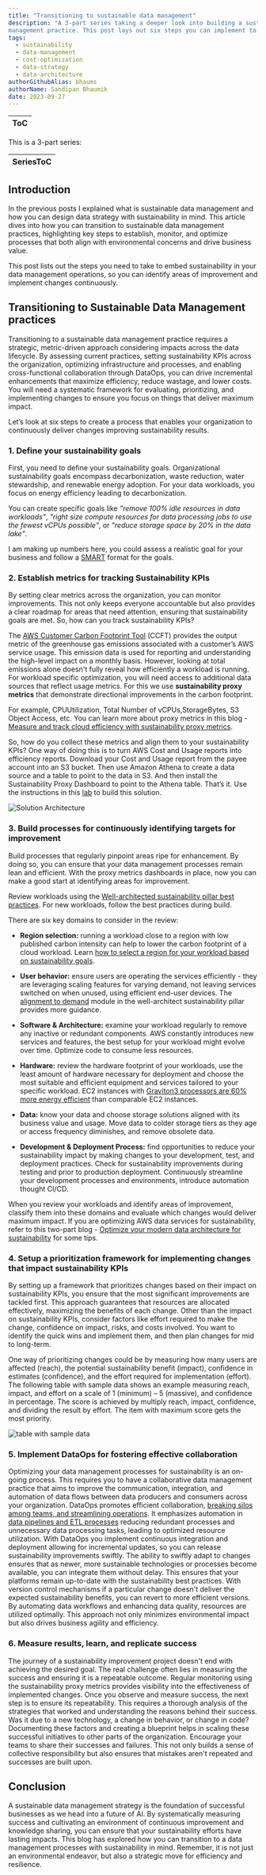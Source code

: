 ```yaml
---
title: "Transitioning to sustainable data management"
description: "A 3-part series taking a deeper look into building a sustainable data
management practice. This post lays out six steps you can implement to operate the practice in an ongoing basis."
tags:
  - sustainability
  - data-management
  - cost-optimization
  - data-strategy
  - data-architecture
authorGithubAlias: bhaums
authorName: Sandipan Bhaumik
date: 2023-09-27
---
```

|ToC|
|---|

This is a 3-part series:

| SeriesToC |
|-----------|

## Introduction

In the previous posts I explained what is sustainable data management and how you can design data strategy with sustainability in mind. This article dives into how you can transition to sustainable data management practices, highlighting key steps to establish, monitor, and optimize processes that both align with environmental concerns and drive business value.

This post lists out the steps you need to take to embed sustainability in your data management operations, so you can identify areas of improvement and implement changes continuously.

## Transitioning to Sustainable Data Management practices

Transitioning to a sustainable data management practice requires a strategic, metric-driven approach considering impacts across the data lifecycle. By assessing current practices, setting sustainability KPIs across the organization, optimizing infrastructure and processes, and enabling cross-functional collaboration through DataOps, you can drive incremental enhancements that maximize efficiency, reduce wastage, and lower costs. You will need a systematic framework for evaluating, prioritizing, and implementing changes to ensure you focus on things that deliver maximum impact.

Let’s look at six steps to create a process that enables your organization to continuously deliver changes improving sustainability results.

### 1. Define your sustainability goals

First, you need to define your sustainability goals. Organizational sustainability goals encompass decarbonization, waste reduction, water stewardship, and renewable energy adoption. For your data workloads, you focus on energy efficiency leading to decarbonization.

You can create specific goals like *"remove 100% idle resources in data workloads"*, *"right size compute resources for data processing jobs to use the fewest vCPUs possible"*, or *"reduce storage space by 20% in the data lake"*.

I am making up numbers here, you could assess a realistic goal for your business and follow a [SMART](https://business.adobe.com/blog/basics/smart-goals) format for the goals.

### 2. Establish metrics for tracking Sustainability KPIs

By setting clear metrics across the organization, you can monitor improvements. This not only keeps everyone accountable but also provides a clear roadmap for areas that need attention, ensuring that sustainability goals are met. So, how can you track sustainability KPIs?

The [AWS Customer Carbon Footprint Tool](https://aws.amazon.com/aws-cost-management/aws-customer-carbon-footprint-tool?sc_channel=el&sc_campaign=costwave&sc_content=sustainable-data-management-practice&sc_geo=mult&sc_country=mult&sc_outcome=acq) (CCFT) provides the output metric of the greenhouse gas emissions associated with a customer’s AWS service usage. This emission data is used for reporting and understanding the high-level impact on a monthly basis. However, looking at total emissions alone doesn't fully reveal how efficiently a workload is running. For workload specific optimization, you will need access to additional data sources that reflect usage metrics. For this we use **sustainability proxy metrics** that demonstrate directional improvements in the carbon footprint.

For example, CPUUtilization, Total Number of vCPUs,StorageBytes, S3 Object Access, etc. You can learn more about proxy metrics in this blog - [Measure and track cloud efficiency with sustainability proxy metrics](https://aws.amazon.com/blogs/aws-cloud-financial-management/measure-and-track-cloud-efficiency-with-sustainability-proxy-metrics-part-i-what-are-proxy-metrics?sc_channel=el&sc_campaign=costwave&sc_content=sustainable-data-management-practice&sc_geo=mult&sc_country=mult&sc_outcome=acq).

So, how do you collect these metrics and align them to your sustainability KPIs? One way of doing this is to turn AWS Cost and Usage reports into efficiency reports. Download your Cost and Usage report from the payee account into an S3 bucket. Then use Amazon Athena to create a data source and a table to point to the data in S3. And then install the Sustainability Proxy Dashboard to point to the Athena table. That’s it. Use the instructions in this [lab](https://catalog.workshops.aws/well-architected-sustainability/en-US/5-process-and-culture/cur-reports-as-efficiency-reports) to build this
solution.

![Solution Architecture](images/lab-solution-architecture.png)

### 3. Build processes for continuously identifying targets for improvement

Build processes that regularly pinpoint areas ripe for enhancement. By doing so, you can ensure that your data management processes remain lean and efficient. With the proxy metrics dashboards in place, now you can make a good start at identifying areas for improvement.

Review workloads using the [Well-architected sustainability pillar best practices](https://docs.aws.amazon.com/wellarchitected/latest/sustainability-pillar/sustainability-pillar.html?sc_channel=el&sc_campaign=costwave&sc_content=sustainable-data-management-practice&sc_geo=mult&sc_country=mult&sc_outcome=acq). For new workloads, follow the best practices during build.

There are six key domains to consider in the review:

- **Region selection:** running a workload close to a region with low published carbon intensity can help to lower the carbon footprint of a cloud workload. Learn [how to select a region for your workload based on sustainability goals](https://aws.amazon.com/blogs/architecture/how-to-select-a-region-for-your-workload-based-on-sustainability-goals?sc_channel=el&sc_campaign=costwave&sc_content=sustainable-data-management-practice&sc_geo=mult&sc_country=mult&sc_outcome=acq).

- **User behavior:** ensure users are operating the services efficiently - they are leveraging scaling features for varying demand, not leaving services switched on when unused, using efficient end-user devices. The [alignment to demand](https://docs.aws.amazon.com/wellarchitected/latest/sustainability-pillar/alignment-to-demand.html?sc_channel=el&sc_campaign=costwave&sc_content=sustainable-data-management-practice&sc_geo=mult&sc_country=mult&sc_outcome=acq) module in the well-architect sustainability pillar provides more guidance.

- **Software & Architecture:** examine your workload regularly to remove any inactive or redundant components. AWS constantly introduces new services and features, the best setup for your workload might evolve over time. Optimize code to consume less resources.

- **Hardware:** review the hardware footprint of your workloads, use the least amount of hardware necessary for deployment and choose the most suitable and efficient equipment and services tailored to your specific workload. EC2 instances with [Graviton3 processors are 60% more energy efficient](https://aws.amazon.com/ec2/graviton?sc_channel=el&sc_campaign=costwave&sc_content=sustainable-data-management-practice&sc_geo=mult&sc_country=mult&sc_outcome=acq) than comparable EC2 instances.

- **Data:** know your data and choose storage solutions aligned with its business value and usage. Move data to colder storage tiers as they age or access frequency diminishes, and remove obsolete data.

- **Development & Deployment Process:** find opportunities to reduce your sustainability impact by making changes to your development, test, and deployment practices. Check for sustainability improvements during testing and prior to production deployment. Continuously streamline your development processes and environments, introduce automation thought CI/CD.

When you review your workloads and identify areas of improvement, classify them into these domains and evaluate which changes would deliver maximum impact. If you are optimizing AWS data services for sustainability, refer to this two-part blog - [Optimize your modern data architecture for sustainability](https://aws.amazon.com/blogs/architecture/optimize-your-modern-data-architecture-for-sustainability-part-1-data-ingestion-and-data-lake?sc_channel=el&sc_campaign=costwave&sc_content=sustainable-data-management-practice&sc_geo=mult&sc_country=mult&sc_outcome=acq) for some tips.

### 4. Setup a prioritization framework for implementing changes that impact sustainability KPIs

By setting up a framework that prioritizes changes based on their impact on sustainability KPIs, you ensure that the most significant improvements are tackled first. This approach guarantees that resources are allocated effectively, maximizing the benefits of each change. Other than the impact on sustainability KPIs, consider factors like effort required to make the change, confidence on impact, risks, and costs involved. You want to identify the quick wins and implement them, and then plan changes for mid to long-term.

One way of prioritizing changes could be by measuring how many users are affected (reach), the potential sustainability benefit (impact), confidence in estimates (confidence), and the effort required for implementation (effort). The following table with sample data shows an example measuring reach, impact, and effort on a scale of 1 (minimum) – 5 (massive), and confidence in percentage. The score is achieved by multiply reach, impact, confidence, and dividing the result by effort. The item with maximum score gets the most priority.

![table with sample data](images/table.png)

### 5. Implement DataOps for fostering effective collaboration

Optimizing your data management processes for sustainability is an on-going process. This requires you to have a collaborative data management practice that aims to improve the communication, integration, and automation of data flows between data producers and consumers across your organization. DataOps promotes efficient collaboration, [breaking silos among teams, and streamlining operations](https://aws.amazon.com/blogs/big-data/build-a-dataops-platform-to-break-silos-between-engineers-and-analysts?sc_channel=el&sc_campaign=costwave&sc_content=sustainable-data-management-practice&sc_geo=mult&sc_country=mult&sc_outcome=acq). It emphasizes automation in [data pipelines and ETL processes](https://aws.amazon.com/blogs/devops/deploying-data-lake-etl-jobs-using-cdk-pipelines?sc_channel=el&sc_campaign=costwave&sc_content=sustainable-data-management-practice&sc_geo=mult&sc_country=mult&sc_outcome=acq) reducing redundant processes and unnecessary data processing tasks, leading to optimized resource utilization. With DataOps you implement continuous integration and deployment allowing for incremental updates, so you can release sustainability improvements swiftly. The ability to swiftly adapt to changes ensures that as newer, more sustainable technologies or processes become available, you can integrate them without delay. This ensures that your platforms remain up-to-date with the sustainability best practices. With version control mechanisms if a particular change doesn't deliver the expected sustainability benefits, you can revert to more efficient versions. By automating data workflows and enhancing data quality, resources are utilized optimally. This approach not only minimizes environmental impact but also drives business agility and efficiency.

### 6. Measure results, learn, and replicate success

The journey of a sustainability improvement project doesn't end with achieving the desired goal. The real challenge often lies in measuring the success and ensuring it is a repeatable outcome. Regular monitoring using the sustainability proxy metrics provides visibility into the effectiveness of implemented changes. Once you observe and measure success, the next step is to ensure its repeatability. This requires a thorough analysis of the strategies that worked and understanding the reasons behind their success. Was it due to a new technology, a change in behavior, or change in code? Documenting these factors and creating a blueprint helps in scaling these successful initiatives to other parts of the organization. Encourage your teams to share their successes and failures. This not only builds a sense of collective responsibility but also ensures that mistakes aren't repeated and successes are built
upon.

## Conclusion

A sustainable data management strategy is the foundation of successful businesses as we head into a future of AI. By systematically measuring success and cultivating an environment of continuous improvement and knowledge sharing, you can ensure that your sustainability efforts have lasting impacts. This blog has explored how you can transition to a data management processes with sustainability in mind. Remember, it is not just an environmental endeavor, but also a strategic move for efficiency and resilience.

